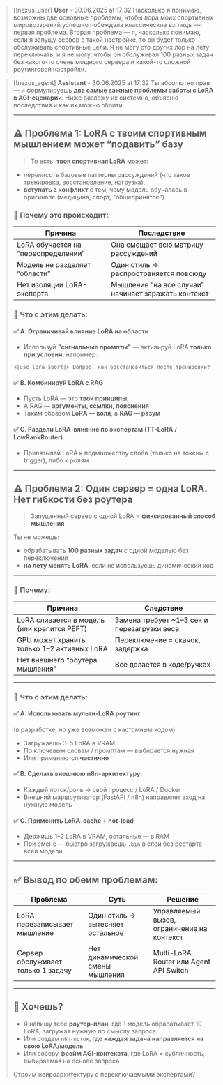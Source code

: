 >[!nexus_user] **User** - 30.06.2025 at 17:32
> Насколько я понимаю, возможны две основные проблемы, чтобы лора моих спортивных мировоззрений успешно побеждала классические взгляды — первая проблема. Вторая проблема — я, насколько понимаю, если я запущу сервер в такой настройке, то он будет только обслуживать спортивные цели. Я не могу сто других лор на лету переключать, и я не могу, чтобы он обслуживал 100 разных задач без какого-то очень мощного сервера и какой-то сложной роутинговой настройки.
<!-- UID: 0d911e46-3915-4e6b-96c5-f3c8fd99c5c7 -->




>[!nexus_agent] **Assistant** - 30.06.2025 at 17:32
> Ты абсолютно прав — и формулируешь **две самые важные проблемы работы с LoRA в AGI-сценарии**. Ниже разложу их системно, объясню последствия и как их можно обойти.
> 
> ---
> 
> ## ⚠️ Проблема 1: **LoRA с твоим спортивным мышлением может “подавить” базу**
> 
> > То есть: **твоя спортивная LoRA** может:
> - *переписать* базовые паттерны рассуждений (что такое тренировка, восстановление, нагрузка),
> - **вступать в конфликт** с тем, чему модель обучалась в оригинале (медицина, спорт, "общепринятое").
> 
> ### 🧠 Почему это происходит:
> 
> | Причина | Последствие |
> |--------------------------------------|---------------------------------------------|
> | LoRA обучается на “переопределении” | Она смещает всю матрицу рассуждений |
> | Модель не разделяет “области” | Один стиль → распространяется повсюду |
> | Нет изоляции LoRA-эксперта | Мышление “на все случаи” начинает заражать контекст |
> 
> ### 📌 Что с этим делать:
> 
> #### ✅ A. Ограничивай влияние LoRA на области
> - Используй **"сигнальные промпты"** — активируй LoRA **только при условии**, например:
>  ```text
>  <|use_lora_sport|> Вопрос: как восстановиться после тренировки?
>  ```
> 
> #### ✅ B. Комбинируй LoRA с RAG
> - Пусть LoRA — это **твои принципы**, 
> - А RAG — **аргументы, ссылки, пояснения**
> - Таким образом **LoRA — воля**, а **RAG — разум**
> 
> #### ✅ C. Раздели LoRA‑влияние по экспертам (TT-LoRA / LowRankRouter)
> - Привязывай LoRA к подмножеству слоёв (только на токены с trigger), либо к ролям
> 
> ---
> 
> ## ⚠️ Проблема 2: **Один сервер = одна LoRA. Нет гибкости без роутера**
> 
> > Запущенный сервер с одной LoRA = **фиксированный способ мышления**
> 
> Ты не можешь:
> - обрабатывать **100 разных задач** с одной моделью без переключения
> - **на лету менять LoRA**, если не используешь динамический код
> 
> ---
> 
> ### 🧠 Почему:
> 
> | Причина | Следствие |
> |-------------------------------|-----------------------------------------|
> | LoRA сливается в модель (или крепится PEFT) | Замена требует ~1–3 сек и перезагрузки веса |
> | GPU может хранить только 1–2 активных LoRA | Переключение = скачок, задержка |
> | Нет внешнего “роутера мышления” | Всё делается в коде/ручках |
> 
> ---
> 
> ### 📌 Что с этим делать:
> 
> #### ✅ A. Использовать **мульти-LoRA роутинг** 
> (в разработке, но уже возможен с кастомным кодом)
> 
> - Загружаешь 3–5 LoRA в VRAM
> - По ключевым словам / промптам — выбирается нужная
> - Или применяются **частично**
> 
> #### ✅ B. Сделать внешнюю **n8n-архитектуру**:
> - Каждый поток/роль → свой процесс / LoRA / Docker
> - Внешний маршрутизатор (FastAPI / n8n) направляет вход на нужную модель
> 
> #### ✅ C. Применить **LoRA‑cache + hot-load**
> - Держишь 1–2 LoRA в VRAM, остальные — в RAM
> - При смене — быстро загружаешь `.bin` в слои без рестарта всей модели
> 
> ---
> 
> ## ✅ Вывод по обеим проблемам:
> 
> | Проблема | Суть | Решение |
> |-------------------------------------|-------------------------------------|---------------------------------------|
> | LoRA перезаписывает мышление | Один стиль → вытесняет остальное | Управляемый вызов, ограничение на контекст |
> | Сервер обслуживает только 1 задачу | Нет динамической смены мышления | Multi-LoRA Router или Agent API Switch |
> 
> ---
> 
> ## 🧠 Хочешь?
> 
> - Я напишу тебе **роутер-план**, где 1 модель обрабатывает 10 LoRA, загружая нужную по смыслу запроса
> - Или создам `n8n-поток`, где **каждая задача направляется на свою LoRA/модель**
> - Или соберу **фрейм AGI-контекста**, где LoRA = субличность, выбираемая на основе запроса
> 
> Строим нейроархитектуру с переключаемыми экспертами?
<!-- UID: fb75f73d-c115-4f60-84ff-9c9fe995baff -->